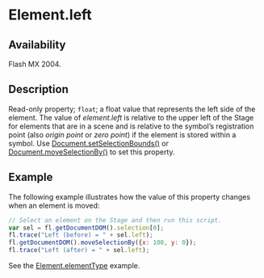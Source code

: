 # Element.left

## Availability

Flash MX 2004.

## Description

Read-only property; `float`; a float value that represents the left side of the element. The value of *element.left* is relative to the upper left of the Stage for elements that are in a scene and is relative to the symbol’s registration point (also *origin point* or *zero point*) if the element is stored within a symbol. Use [Document.setSelectionBounds()](../Document_object/Document9658.md) or [Document.moveSelectionBy()](../Document_object/Document160.md) to set this property.

## Example

The following example illustrates how the value of this property changes when an element is moved:

```javascript
// Select an element on the Stage and then run this script. 
var sel = fl.getDocumentDOM().selection[0];
fl.trace("Left (before) = " + sel.left);
fl.getDocumentDOM().moveSelectionBy({x: 100, y: 0});
fl.trace("Left (after) = " + sel.left);
```

See the [Element.elementType](../Element_object/Element1.md) example.
